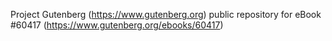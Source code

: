 Project Gutenberg (https://www.gutenberg.org) public repository for eBook #60417 (https://www.gutenberg.org/ebooks/60417)
